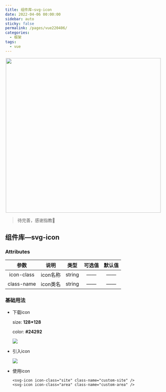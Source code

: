 ```yaml
---
title: 组件库—svg-icon
date: 2022-04-06 00:00:00
sidebar: auto
sticky: false
permalink: /pages/vue220406/
categories: 
  - 框架
tags: 
  - vue
---
```


<p align="center">
  <img width="500" src="https://p16.qhimg.com/dmfd/2560_1440_/t01699fc0ae74df08c2.jpg"/>
</p>


> 待完善，感谢指教🌚
> <!-- more -->

## 组件库—svg-icon

### Attributes

|    参数    |   说明   |  类型  | 可选值 | 默认值 |
| :--------: | :------: | :----: | :----: | :----: |
| icon-class | icon名称 | string |   ——   |   ——   |
| class-name | icon类名 | string |   ——   |   ——   |

### 基础用法

- 下载icon

  size: **128*128**

  color: **#24292**

  ![](//staticqn.qizuang.com/custom/20220409/Fh1L24zi68zHPZun4_idMbMHzzE2.png)

- 引入icon

  ![](//staticqn.qizuang.com/custom/20220409/FjjYK1J1bcgHvJoJransSM33dwNY.png)

- 使用icon

  ```
  <svg-icon icon-class="site" class-name="custom-site" />
  <svg-icon icon-class="area" class-name="custom-area" />
  ```

  

